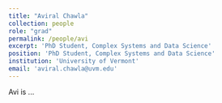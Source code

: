 ```yaml
---
title: "Aviral Chawla"
collection: people
role: "grad"
permalink: /people/avi
excerpt: 'PhD Student, Complex Systems and Data Science'
position: 'PhD Student, Complex Systems and Data Science'
institution: 'University of Vermont'
email: 'aviral.chawla@uvm.edu'
---
```


Avi is ...

